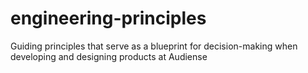 # engineering-principles
Guiding principles that serve as a blueprint for decision-making when developing and designing products at Audiense
